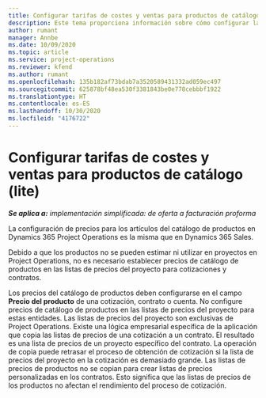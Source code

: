 ```yaml
---
title: Configurar tarifas de costes y ventas para productos de catálogo (lite)
description: Este tema proporciona información sobre cómo configurar las tasas de costes y ventas para las elementos en un catálogo de producto.
author: rumant
manager: Annbe
ms.date: 10/09/2020
ms.topic: article
ms.service: project-operations
ms.reviewer: kfend
ms.author: rumant
ms.openlocfilehash: 135b182af73bdab7a3520589431332ad059ec497
ms.sourcegitcommit: 625878bf48ea530f3381843be0e778cebbbf1922
ms.translationtype: HT
ms.contentlocale: es-ES
ms.lasthandoff: 10/30/2020
ms.locfileid: "4176722"
---
```

# <a name="set-up-cost-and-sales-rates-for-catalog-products---lite"></a>Configurar tarifas de costes y ventas para productos de catálogo (lite)

_**Se aplica a:** implementación simplificada: de oferta a facturación proforma_


La configuración de precios para los artículos del catálogo de productos en Dynamics 365 Project Operations es la misma que en Dynamics 365 Sales.

Debido a que los productos no se pueden estimar ni utilizar en proyectos en Project Operations, no es necesario establecer precios de catálogo de productos en las listas de precios del proyecto para cotizaciones y contratos.

Los precios del catálogo de productos deben configurarse en el campo **Precio del producto** de una cotización, contrato o cuenta. No configure precios de catálogo de productos en las listas de precios del proyecto para estas entidades. Las listas de precios del proyecto son exclusivas de Project Operations. Existe una lógica empresarial específica de la aplicación que copia las listas de precios de una cotización a un contrato. El resultado es una lista de precios de un proyecto específico del contrato. La operación de copia puede retrasar el proceso de obtención de cotización si la lista de precios del proyecto en la cotización es demasiado grande. Las listas de precios de productos no se copian para crear listas de precios personalizadas en los contratos. Esto significa que las listas de precios de los productos no afectan el rendimiento del proceso de cotización.
